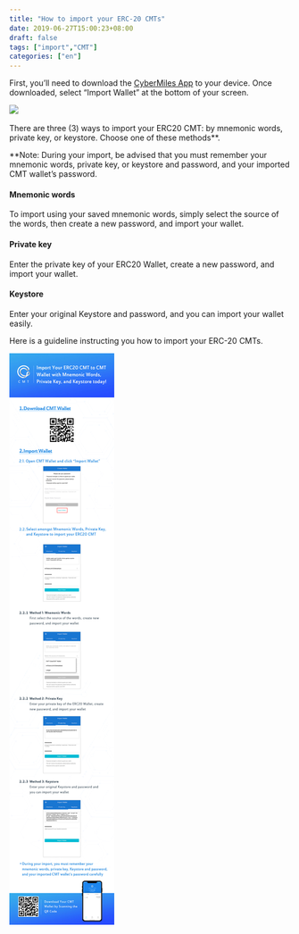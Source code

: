 ```yaml
---
title: "How to import your ERC-20 CMTs"
date: 2019-06-27T15:00:23+08:00
draft: false
tags: ["import","CMT"]
categories: ["en"]
---
```


First, you’ll need to download the [CyberMiles App](http://onelink.to/v248ze) to your device. Once downloaded, select “Import Wallet” at the bottom of your screen.

![](/images/20190627-Import-erc-20-cmts-01.gif)

There are three (3) ways to import your ERC20 CMT: by mnemonic words, private key, or keystore. Choose one of these methods**.

**Note: During your import, be advised that you must remember your mnemonic words, private key, or keystore and password, and your imported CMT wallet’s password.

#### Mnemonic words

To import using your saved mnemonic words, simply select the source of the words, then create a new password, and import your wallet.

#### Private key

Enter the private key of your ERC20 Wallet, create a new password, and import your wallet.

#### Keystore
Enter your original Keystore and password, and you can import your wallet easily.

Here is a guideline instructing you how to import your ERC-20 CMTs.

![](/images/20190627-import-erc-20-cmts-02.jpg)
